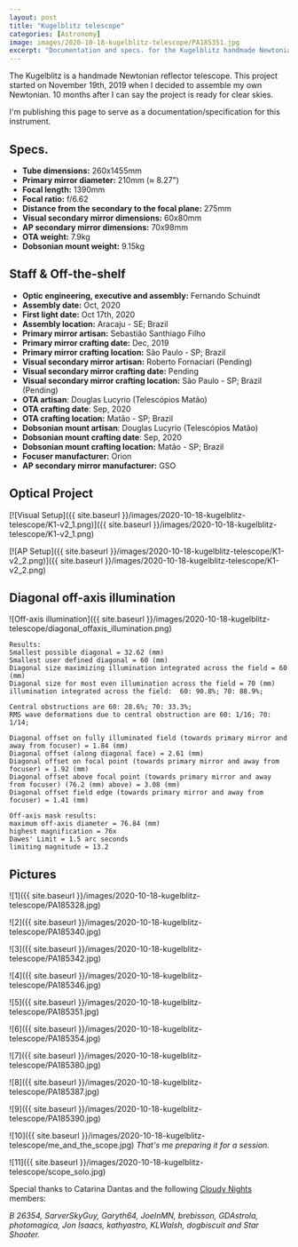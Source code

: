 ```yaml
---
layout: post
title: "Kugelblitz telescope"
categories: [Astronomy]
image: images/2020-10-18-kugelblitz-telescope/PA185351.jpg
excerpt: "Documentation and specs. for the Kugelblitz handmade Newtonian telescope."
---
```


The Kugelblitz is a handmade Newtonian reflector telescope. This project started on November 19th, 2019 when I decided to assemble my own Newtonian. 10 months after I can say the project is ready for clear skies.

I'm publishing this page to serve as a documentation/specification for this instrument.

## Specs.

- **Tube dimensions:** 260x1455mm
- **Primary mirror diameter:** 210mm (≈ 8.27")
- **Focal length:** 1390mm
- **Focal ratio:** f/6.62
- **Distance from the secondary to the focal plane:** 275mm
- **Visual secondary mirror dimensions:** 60x80mm
- **AP secondary mirror dimensions:** 70x98mm
- **OTA weight:** 7.9kg
- **Dobsonian mount weight:** 9.15kg

## Staff & Off-the-shelf

- **Optic engineering, executive and assembly:** Fernando Schuindt
- **Assembly date:** Oct, 2020
- **First light date:** Oct 17th, 2020
- **Assembly location:** Aracaju - SE; Brazil
- **Primary mirror artisan:** Sebastião Santhiago Filho
- **Primary mirror crafting date:** Dec, 2019
- **Primary mirror crafting location:** São Paulo - SP; Brazil
- **Visual secondary mirror artisan:** Roberto Fornaciari (Pending)
- **Visual secondary mirror crafting date:** Pending
- **Visual secondary mirror crafting location:** São Paulo - SP; Brazil (Pending)
- **OTA artisan**: Douglas Lucyrio (Telescópios Matão)
- **OTA crafting date**: Sep, 2020
- **OTA crafting location:** Matão - SP; Brazil
- **Dobsonian mount artisan**: Douglas Lucyrio (Telescópios Matão)
- **Dobsonian mount crafting date**: Sep, 2020
- **Dobsonian mount crafting location:** Matão - SP; Brazil
- **Focuser manufacturer:** Orion
- **AP secondary mirror manufacturer:** GSO

## Optical Project

[![Visual Setup]({{ site.baseurl }}/images/2020-10-18-kugelblitz-telescope/K1-v2_1.png)]({{ site.baseurl }}/images/2020-10-18-kugelblitz-telescope/K1-v2_1.png)

[![AP Setup]({{ site.baseurl }}/images/2020-10-18-kugelblitz-telescope/K1-v2_2.png)]({{ site.baseurl }}/images/2020-10-18-kugelblitz-telescope/K1-v2_2.png)

## Diagonal off-axis illumination

![Off-axis illumination]({{ site.baseurl }}/images/2020-10-18-kugelblitz-telescope/diagonal_offaxis_illumination.png)

```
Results:
Smallest possible diagonal = 32.62 (mm)
Smallest user defined diagonal = 60 (mm)
Diagonal size maximizing illumination integrated across the field = 60 (mm)
Diagonal size for most even illumination across the field = 70 (mm)
illumination integrated across the field:  60: 90.8%; 70: 88.9%;

Central obstructions are 60: 28.6%; 70: 33.3%;
RMS wave deformations due to central obstruction are 60: 1/16; 70: 1/14;

Diagonal offset on fully illuminated field (towards primary mirror and away from focuser) = 1.84 (mm)
Diagonal offset (along diagonal face) = 2.61 (mm)
Diagonal offset on focal point (towards primary mirror and away from focuser) = 1.92 (mm)
Diagonal offset above focal point (towards primary mirror and away from focuser) (76.2 (mm) above) = 3.08 (mm)
Diagonal offset field edge (towards primary mirror and away from focuser) = 1.41 (mm)

Off-axis mask results:
maximum off-axis diameter = 76.84 (mm)
highest magnification = 76x
Dawes' Limit = 1.5 arc seconds
limiting magnitude = 13.2
```

## Pictures

![1]({{ site.baseurl }}/images/2020-10-18-kugelblitz-telescope/PA185328.jpg)

![2]({{ site.baseurl }}/images/2020-10-18-kugelblitz-telescope/PA185340.jpg)

![3]({{ site.baseurl }}/images/2020-10-18-kugelblitz-telescope/PA185342.jpg)

![4]({{ site.baseurl }}/images/2020-10-18-kugelblitz-telescope/PA185346.jpg)

![5]({{ site.baseurl }}/images/2020-10-18-kugelblitz-telescope/PA185351.jpg)

![6]({{ site.baseurl }}/images/2020-10-18-kugelblitz-telescope/PA185354.jpg)

![7]({{ site.baseurl }}/images/2020-10-18-kugelblitz-telescope/PA185380.jpg)

![8]({{ site.baseurl }}/images/2020-10-18-kugelblitz-telescope/PA185387.jpg)

![9]({{ site.baseurl }}/images/2020-10-18-kugelblitz-telescope/PA185390.jpg)

![10]({{ site.baseurl }}/images/2020-10-18-kugelblitz-telescope/me_and_the_scope.jpg)
*That's me preparing it for a session.*

![11]({{ site.baseurl }}/images/2020-10-18-kugelblitz-telescope/scope_solo.jpg)

Special thanks to Catarina Dantas and the following [Cloudy Nights](https://www.cloudynights.com/) members:

*B 26354, SarverSkyGuy, Garyth64, JoeInMN, brebisson, GDAstrola, photomagica, Jon Isaacs, kathyastro, KLWalsh, dogbiscuit and Star Shooter.*
